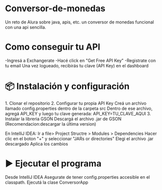 # Conversor-de-monedas
Un reto de Alura sobre java, apis, etc. un conversor de monedas funcional con una api sencilla.

<h1>Como conseguir tu API </h1>
-Ingresá a Exchangerate
-Hacé click en "Get Free API Key"
-Registrate con tu email
Una vez logueado, recibirás tu clave (API Key) en el dashboard

<h1>📦 Instalación y configuración</h1>
1. Clonar el repositorio
2. Configurar tu propia API Key
Creá un archivo llamado config.properties dentro de la carpeta src Dentro de ese archivo, agregá API_KEY y luego tu clave generada:
API_KEY=TU_CLAVE_AQUI
3. Instalar la libreria GSON
Descargá el archivo .jar de GSON (Recomendacion:descargar la última version)

En IntelliJ IDEA:
Ir a file> Project Structre > Modules > Dependencies
Hacer clic en el boton "+" y seleccionar "JARs or directories"
Elegi el archivo .jar descargado
Aplica los cambios

<h1>▶️ Ejecutar el programa</h1>
Desde IntelliJ IDEA
Asegurate de tener config.properties accesible en el classpath.
Ejecutá la clase ConversorApp
